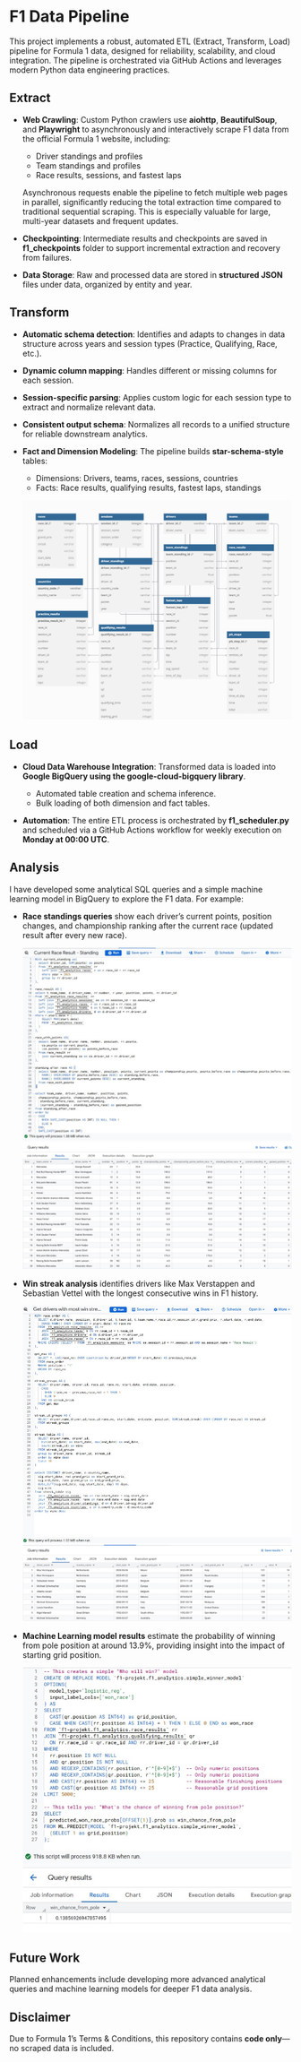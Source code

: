 # F1 Data Pipeline
This project implements a robust, automated ETL (Extract, Transform, Load) pipeline for Formula 1 data, designed for reliability, scalability, and cloud integration. The pipeline is orchestrated via GitHub Actions and leverages modern Python data engineering practices.

## Extract
- **Web Crawling**: Custom Python crawlers use **aiohttp**, **BeautifulSoup**, and **Playwright** to asynchronously and interactively scrape F1 data from the official Formula 1 website, including:
    - Driver standings and profiles
    - Team standings and profiles
    - Race results, sessions, and fastest laps
  
  Asynchronous requests enable the pipeline to fetch multiple web pages in parallel, significantly reducing the total extraction time compared to traditional sequential scraping. This is especially valuable for large, multi-year datasets and frequent updates.

- **Checkpointing**: Intermediate results and checkpoints are saved in **f1_checkpoints** folder to support incremental extraction and recovery from failures.

- **Data Storage**: Raw and processed data are stored in **structured JSON** files under data, organized by entity and year.

## Transform
- **Automatic schema detection**: Identifies and adapts to changes in data structure across years and session types (Practice, Qualifying, Race, etc.).
  
- **Dynamic column mapping**: Handles different or missing columns for each session.
  
- **Session-specific parsing**: Applies custom logic for each session type to extract and normalize relevant data.
  
- **Consistent output schema**: Normalizes all records to a unified structure for reliable downstream analytics.

- **Fact and Dimension Modeling**: The pipeline builds **star-schema-style** tables:
  - Dimensions: Drivers, teams, races, sessions, countries
  - Facts: Race results, qualifying results, fastest laps, standings
    
  ![Data Model](https://github.com/goviet2002/F1/blob/main/images/DataModel.png)

## Load
- **Cloud Data Warehouse Integration**: Transformed data is loaded into **Google BigQuery using the google-cloud-bigquery library**.
  - Automated table creation and schema inference.
  - Bulk loading of both dimension and fact tables.
  
- **Automation**: The entire ETL process is orchestrated by **f1_scheduler.py** and scheduled via a GitHub Actions workflow for weekly execution on **Monday at 00:00 UTC**.

## Analysis
I have developed some analytical SQL queries and a simple machine learning model in BigQuery to explore the F1 data. For example:
- **Race standings queries** show each driver’s current points, position changes, and championship ranking after the current race (updated result after every new race).
  
  ![Query](https://github.com/goviet2002/F1/blob/main/images/Current%20Race%20Result%20-%20Standing_query.jpg)
  ![Query Result](https://github.com/goviet2002/F1/blob/main/images/Current%20Race%20Result%20-%20Standing_result.jpg)

- **Win streak analysis** identifies drivers like Max Verstappen and Sebastian Vettel with the longest consecutive wins in F1 history.
  
  ![Query](https://github.com/goviet2002/F1/blob/main/images/driver_most_streaks_query.jpg)
  ![Query Result](https://github.com/goviet2002/F1/blob/main/images/driver_most_streaks_result.jpg)

- **Machine Learning model results** estimate the probability of winning from pole position at around 13.9%, providing insight into the impact of starting grid position.
  
  ![ML Model](https://github.com/goviet2002/F1/blob/main/images/ML_predict_winner_from_pole.jpg)

## Future Work
Planned enhancements include developing more advanced analytical queries and machine learning models for deeper F1 data analysis.


## Disclaimer
Due to Formula 1’s Terms & Conditions, this repository contains **code only**—no scraped data is included.  
